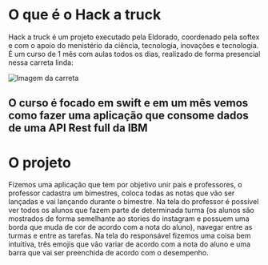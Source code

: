 # O que é o Hack a truck
Hack a truck é um projeto executado pela Eldorado, coordenado pela softex e com o apoio do menistério da ciência, tecnologia, inovações e tecnologia. É um curso de 1 mês com aulas todos os dias, realizado de forma presencial nessa carreta linda:

![Imagem da carreta](https://hackatruck.com.br/scale/2616)

## O curso é focado em swift e em um mês vemos como fazer uma aplicação que consome dados de uma API Rest full da IBM
# O projeto
Fizemos uma aplicação que tem por objetivo unir pais e professores, o professor cadastra um bimestres, coloca todas as notas que vão ser lançadas e vai lançando durante o bimestre. Na tela do professor é possível ver todos os alunos que fazem parte de determinada turma (os alunos são mostrados de forma semelhante ao stories do instagram e possuem uma borda que muda de cor de acordo com a nota do aluno), navegar entre as turmas e entre as tarefas. Na tela do responsável fizemos uma coisa bem intuitiva, três emojis que vão variar de acordo com a nota do aluno e uma barra que vai ser preenchida de acordo com o desempenho.
